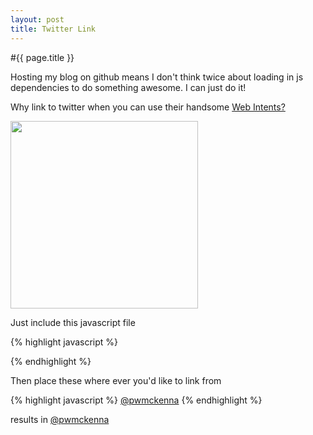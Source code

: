 ```yaml
---
layout: post
title: Twitter Link
---
```


#{{ page.title }}

Hosting my blog on github means I don't think twice about loading in js dependencies to do something awesome. I can just do it! 

Why link to twitter when you can use their handsome [Web Intents?](https://dev.twitter.com/docs/intents)

<img height="300px" src="../../../images/intent.png" />

Just include this javascript file  

{% highlight javascript %}
<script type="text/javascript" src="//platform.twitter.com/widgets.js"></script>
{% endhighlight %}

Then place these where ever you'd like to link from  

{% highlight javascript %}
<a href="https://twitter.com/intent/user?screen_name=pwmckenna">@pwmckenna</a>
{% endhighlight %}

results in <a href="https://twitter.com/intent/user?screen_name=pwmckenna">@pwmckenna</a>